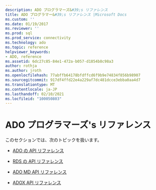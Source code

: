 ```yaml
---
description: ADO プログラマーズ&#39;s リファレンス
title: ADO プログラマー&#39;s リファレンス |Microsoft Docs
ms.custom: ''
ms.date: 01/19/2017
ms.reviewer: ''
ms.prod: sql
ms.prod_service: connectivity
ms.technology: ado
ms.topic: reference
helpviewer_keywords:
- ADO, reference
ms.assetid: 6dc27c85-84e1-472a-b057-d1854b8c98a3
author: rothja
ms.author: jroth
ms.openlocfilehash: 77abffb64178bfdffcd6f9b9e74834f856b98907
ms.sourcegitcommit: 917df4ffd22e4a229af7dc481dcce3ebba0aa4d7
ms.translationtype: MT
ms.contentlocale: ja-JP
ms.lasthandoff: 02/10/2021
ms.locfileid: "100050803"
---
```

# <a name="ado-programmer39s-reference"></a>ADO プログラマーズ&#39;s リファレンス
このセクションでは、次のトピックを扱います。  
  
-   [ADO の API リファレンス](./ado-api/ado-api-reference.md)  
  
-   [RDS の API リファレンス](./rds-api/rds-api-reference.md)  
  
-   [ADO MD API リファレンス](./ado-md-api/ado-md-object-model.md)  
  
-   [ADOX API リファレンス](./adox-api/adox-object-model.md)
